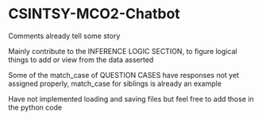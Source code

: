 # CSINTSY-MCO2-Chatbot
Comments already tell some story

Mainly contribute to the INFERENCE LOGIC SECTION, to figure logical things to add or view from the data asserted

Some of the match_case of QUESTION CASES have responses not yet assigned properly, match_case for siblings is already an example

Have not implemented loading and saving files but feel free to add those in the python code
